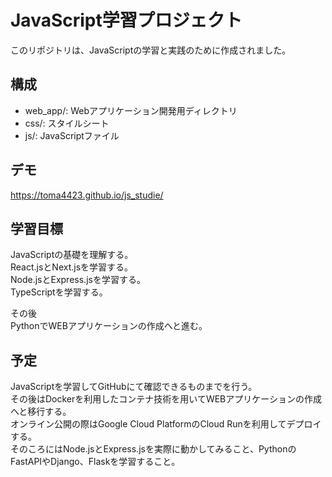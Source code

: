 # JavaScript学習プロジェクト

このリポジトリは、JavaScriptの学習と実践のために作成されました。

## 構成
- web_app/: Webアプリケーション開発用ディレクトリ
- css/: スタイルシート
- js/: JavaScriptファイル

## デモ
https://toma4423.github.io/js_studie/

## 学習目標
JavaScriptの基礎を理解する。  
React.jsとNext.jsを学習する。  
Node.jsとExpress.jsを学習する。  
TypeScriptを学習する。  

その後  
PythonでWEBアプリケーションの作成へと進む。  

## 予定
JavaScriptを学習してGitHubにて確認できるものまでを行う。  
その後はDockerを利用したコンテナ技術を用いてWEBアプリケーションの作成へと移行する。  
オンライン公開の際はGoogle Cloud PlatformのCloud Runを利用してデプロイする。  
そのころにはNode.jsとExpress.jsを実際に動かしてみること、PythonのFastAPIやDjango、Flaskを学習すること。  
